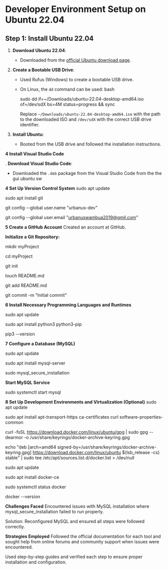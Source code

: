 # Developer Environment Setup on Ubuntu 22.04

## Step 1: Install Ubuntu 22.04
1. **Download Ubuntu 22.04**: 
   - Downloaded from the [official Ubuntu download page](https://releases.ubuntu.com/22.04/).
   
2. **Create a Bootable USB Drive**: 
   - Used Rufus (Windows) to create a bootable USB drive.

   - On Linux, the `dd` command can be used:
     bash

     sudo dd if=~/Downloads/ubuntu-22.04-desktop-amd64.iso of=/dev/sdX bs=4M status=progress && sync
     
     Replace `~/Downloads/ubuntu-22.04-desktop-amd64.iso` with the path to the downloaded ISO and `/dev/sdX` with the correct USB drive identifier.

3. **Install Ubuntu**:

   - Booted from the USB drive and followed the installation instructions.

**4 Install Visual Studio Code**

. **Download Visual Studio Code**:

   - Downloaded the `.deb` package from the Visual Studio Code from the the gui ubuntu sw



**4 Set Up Version Control System**
sudo apt update

sudo apt install git

git config --global user.name "urbanus-dev"

git config --global user.email "urbanuswambua2019@gmil.com"

**5 Create a GitHub Account**
Created an account at GitHub.

**Initialize a Git Repository:**

mkdir myProject

cd myProject

git init

touch README.md

git add README.md

git commit -m "Initial commit"


**6 Install Necessary Programming Languages and Runtimes**

sudo apt update

sudo apt install python3 python3-pip

pip3 --version

**7 Configure a Database (MySQL)**

sudo apt update

sudo apt install mysql-server

sudo mysql_secure_installation

**Start MySQL Service**

sudo systemctl start mysql

**8 Set Up Development Environments and Virtualization (Optional)**
sudo apt update

sudo apt install apt-transport-https ca-certificates curl software-properties-common

curl -fsSL https://download.docker.com/linux/ubuntu/gpg | sudo gpg --dearmor -o /usr/share/keyrings/docker-archive-keyring.gpg

echo "deb [arch=amd64 signed-by=/usr/share/keyrings/docker-archive-keyring.gpg] https://download.docker.com/linux/ubuntu $(lsb_release -cs) stable" | sudo tee /etc/apt/sources.list.d/docker.list > /dev/null

sudo apt update

sudo apt install docker-ce


sudo systemctl status docker

docker --version



**Challenges Faced**
Encountered issues with MySQL installation where mysql_secure_installation failed to run properly.

Solution: Reconfigured MySQL and ensured all steps were followed correctly.

**Strategies Employed**
Followed the official documentation for each tool and sought help from online forums and community support when issues were encountered.

Used step-by-step guides and verified each step to ensure proper installation and configuration.